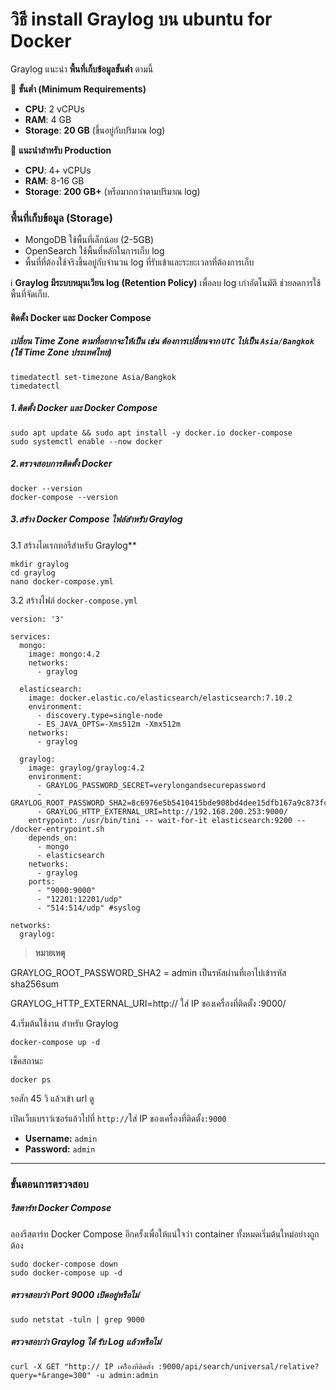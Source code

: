 
# วิธี install Graylog บน ubuntu for Docker

Graylog แนะนำ **พื้นที่เก็บข้อมูลขั้นต่ำ** ตามนี้

📌 **ขั้นต่ำ (Minimum Requirements)**

* **CPU**: 2 vCPUs
* **RAM**: 4 GB
* **Storage**: **20 GB** (ขึ้นอยู่กับปริมาณ log)

📌 **แนะนำสำหรับ Production**

* **CPU**: 4+ vCPUs
* **RAM**: 8-16 GB
* **Storage**: **200 GB+** (หรือมากกว่าตามปริมาณ log)

### **พื้นที่เก็บข้อมูล (Storage)**

* MongoDB ใช้พื้นที่เล็กน้อย (2-5GB)
* OpenSearch ใช้พื้นที่หลักในการเก็บ log
* พื้นที่ที่ต้องใช้จริงขึ้นอยู่กับจำนวน log ที่รับเข้าและระยะเวลาที่ต้องการเก็บ

ℹ️ **Graylog มีระบบหมุนเวียน log (Retention Policy)** เพื่อลบ log เก่าอัตโนมัติ ช่วยลดการใช้พื้นที่จัดเก็บ.

#### ติดตั้ง Docker และ Docker Compose

##### เปลี่ยน Time Zone ตามที่อยากจะให้เป็น เช่น ต้องการเปลี่ยนจาก `UTC` ไปเป็น `Asia/Bangkok` (ใช้ Time Zone ประเทศไทย)

```
timedatectl set-timezone Asia/Bangkok
timedatectl
```

##### 1.ติดตั้ง Docker และ Docker Compose

```
sudo apt update && sudo apt install -y docker.io docker-compose
sudo systemctl enable --now docker
```

##### 2.ตรวจสอบการติดตั้ง Docker

```
docker --version
docker-compose --version
```

##### 3.สร้าง Docker Compose ไฟล์สำหรับ Graylog
3.1 สร้างไดเรกทอรีสำหรับ Graylog**

```
mkdir graylog
cd graylog
nano docker-compose.yml
```
3.2 สร้างไฟล์ `docker-compose.yml`

```
version: '3'

services:
  mongo:
    image: mongo:4.2
    networks:
      - graylog

  elasticsearch:
    image: docker.elastic.co/elasticsearch/elasticsearch:7.10.2
    environment:
      - discovery.type=single-node
      - ES_JAVA_OPTS=-Xms512m -Xmx512m
    networks:
      - graylog

  graylog:
    image: graylog/graylog:4.2
    environment:
      - GRAYLOG_PASSWORD_SECRET=verylongandsecurepassword
      - GRAYLOG_ROOT_PASSWORD_SHA2=8c6976e5b5410415bde908bd4dee15dfb167a9c873fc4bb8a81f6f2ab448a918
      - GRAYLOG_HTTP_EXTERNAL_URI=http://192.168.200.253:9000/
    entrypoint: /usr/bin/tini -- wait-for-it elasticsearch:9200 -- /docker-entrypoint.sh
    depends_on:
      - mongo
      - elasticsearch
    networks:
      - graylog
    ports:
      - "9000:9000"
      - "12201:12201/udp"
      - "514:514/udp" #syslog

networks:
  graylog:
```

> **หมายเหตุ**  

GRAYLOG_ROOT_PASSWORD_SHA2 = admin เป็นรหัสผ่านที่เอาไปเข้ารหัส sha256sum

GRAYLOG_HTTP_EXTERNAL_URI=http:// ใส่ IP ของเครื่องที่ติดตั้ง :9000/



4.เริ่มต้นใช้งาน สำหรับ Graylog

```
docker-compose up -d
```

เช็คสถานะ

```
docker ps
```

รอสัก 45 วิ แล้วเข้า url ดู

เปิดเว็บเบราว์เซอร์แล้วไปที่ `http://`ใส่ IP ของเครื่องที่ติดตั้ง`:9000`

* **Username:** `admin`
* **Password:** `admin`

---

### ขั้นตอนการตรวจสอบ

##### รีสตาร์ท Docker Compose

ลองรีสตาร์ท Docker Compose อีกครั้งเพื่อให้แน่ใจว่า container ทั้งหมดเริ่มต้นใหม่อย่างถูกต้อง

```
sudo docker-compose down
sudo docker-compose up -d
```

##### ตรวจสอบว่า Port 9000 เปิดอยู่หรือไม่

```
sudo netstat -tuln | grep 9000
```

##### ตรวจสอบว่า Graylog ได้ รับ Log แล้วหรือไม่

```
curl -X GET "http:// IP เครื่ิองที่ติดตั้ง :9000/api/search/universal/relative?query=*&range=300" -u admin:admin
```
